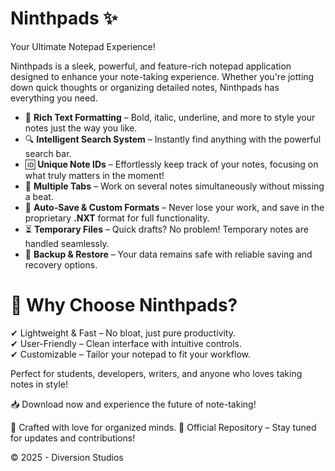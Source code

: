 # Ninthpads ✨
Your Ultimate Notepad Experience!

Ninthpads is a sleek, powerful, and feature-rich notepad application designed to enhance your note-taking experience. Whether you're jotting down quick thoughts or organizing detailed notes, Ninthpads has everything you need.

- 📝 **Rich Text Formatting** – Bold, italic, underline, and more to style your notes just the way you like.
- 🔍 **Intelligent Search System** – Instantly find anything with the powerful search bar.
- 🆔 **Unique Note IDs** – Effortlessly keep track of your notes, focusing on what truly matters in the moment!
- 📂 **Multiple Tabs** – Work on several notes simultaneously without missing a beat.
- 💾 **Auto-Save & Custom Formats** – Never lose your work, and save in the proprietary **.NXT** format for full functionality.
- ⏳ **Temporary Files** – Quick drafts? No problem! Temporary notes are handled seamlessly.
- 🔄 **Backup & Restore** – Your data remains safe with reliable saving and recovery options.

# 🚀 Why Choose Ninthpads?
✔ Lightweight & Fast – No bloat, just pure productivity.  
✔ User-Friendly – Clean interface with intuitive controls.  
✔ Customizable – Tailor your notepad to fit your workflow.

Perfect for students, developers, writers, and anyone who loves taking notes in style!

📥 Download now and experience the future of note-taking!

💖 Crafted with love for organized minds.
🔗 Official Repository – Stay tuned for updates and contributions!

© 2025 - Diversion Studios
